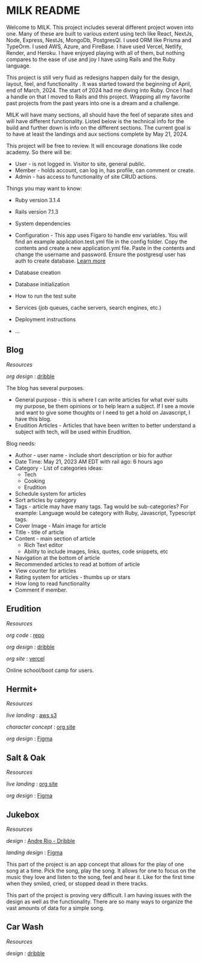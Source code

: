 # MILK README

Welcome to MILK. This project includes several different project woven into one. Many of these are built to various extent using tech like React, NextJs, Node, Express, NestJs, MongoDb, PostgresQl. I used ORM like Prisma and TypeOrm. I used AWS, Azure, and FireBase. I have used Vercel, Netlify, Render, and Heroku. I have enjoyed playing with all of them, but nothing compares to the ease of use and joy I have using Rails and the Ruby language.

This project is still very fluid as redesigns happen daily for the design, layout, feel, and functionality . It was started toward the beginning of April, end of March, 2024. The start of 2024 had me diving into Ruby. Once I had a handle on that I moved to Rails and this project. Wrapping all my favorite past projects from the past years into one is a dream and a challenge.

MILK will have many sections, all should have the feel of separate sites and will have different functionality. Listed below is the technical info for the build and further down is info on the different sections. The current goal is to have at least the landings and aux sections complete by May 21, 2024.

This project will be free to review. It will encourage donations like code academy. So there will be:
* User - is not logged in. Visitor to site, general public.
* Member - holds account, can log in, has profile, can comment or create.
* Admin - has access to functionality of site CRUD actions.

Things you may want to know:

* Ruby version
    3.1.4
* Rails version
    7.1.3
* System dependencies

* Configuration - This app uses Figaro to handle env variables. You will find an example application.test.yml file in the config folder. Copy the contents and create a new application.yml file. Paste in the contents and change the username and password. Ensure the postgresql user has auth to create database.
[Learn more](https://rubyhero.dev/environment-variables#heading-figaro)

* Database creation

* Database initialization

* How to run the test suite

* Services (job queues, cache servers, search engines, etc.)

* Deployment instructions

* ...

## Blog

_Resources_

_org design_ : [dribble](https://dribbble.com/shots/21694155-Blog-home-page-Untitled-UI)

The blog has several purposes. 
* General purpose - this is where I can write articles for what ever suits my purpose, be them opinions or to help learn a subject. If I see a movie and want to give some thoughts or I need to get a hold on Javascript, I have this blog.
* Erudition Articles - Articles that have been written to better understand a subject with tech, will be used within Erudition.

Blog needs:
* Author - user name - include short description or bio for author
* Date Time: May 21, 2023 AM EDT with rail ago: 6 hours ago
* Category - List of categories ideas:
    * Tech
    * Cooking
    * Erudition
* Schedule system for articles
* Sort articles by category
* Tags - article may have many tags. Tag would be sub-categories? For example: Language would be category with Ruby, Javascript, Typescript tags.
* Cover Image - Main image for article
* Title - title of article
* Content - main section of article
    * Rich Text editor
    * Ability to include images, links, quotes, code snippets, etc
* Navigation at the bottom of article
* Recommended articles to read at bottom of article
* View counter for articles
* Rating system for articles - thumbs up or stars
* How long to read functionality
* Comment if member.

## Erudition

_Resources_

_org code_ : [repo](https://github.com/Developer3027/erudition-saa-c02/tree/master)

_org design_ : [dribble](https://dribbble.com/shots/16547710/attachments/11568724?mode=media)

_org site_ : [vercel](https://erudition-saa-c02.vercel.app/)

Online school/boot camp for users. 

## Hermit+

_Resources_

_live landing_ : [aws s3](https://www.hermitplus.com/)

_character concept_ : [org site](https://www.mason-roberts.dev/hermits)

_org design_ : [Figma](https://www.figma.com/file/1rA5nLglFEz6F1453wKwkG/Hermit-Plus?type=design&mode=design&t=1dy1b6GROUitv0zb-1)

## Salt & Oak

_Resources_

_live landing_ : [org site](https://www.mason-roberts.dev/salt-and-tar)

_org design_ : [Figma](https://www.figma.com/file/dCAzFHKupofhmKft0Anl5L/Salt-and-Tar?type=design&mode=design&t=1dy1b6GROUitv0zb-1)

## Jukebox

_Resources_

_design_ : [Andre Rio - Dribble](https://dribbble.com/shots/21768063-Filemer-Web-Design)

_landing design_ : [Figma](https://www.figma.com/file/PQJGzDMUfcqfTLCjiYm0So/Dev3027-Portfolio?type=design&node-id=0%3A1&mode=design&t=LPKwLezxe0ZpJdSs-1)

This part of the project is an app concept that allows for the play of one song at a time. Pick the song, play the song. It allows for one to focus on the music they love and listen to the song, feel and hear it. Like for the first time when they smiled, cried, or stopped dead in there tracks.

This part of the project is proving very difficult. I am having issues with the design as well as the functionality. There are so many ways to organize the vast amounts of data for a simple song.

## Car Wash

_Resources_

_design_ : [dribble](https://dribbble.com/shots/18892370--2-TrueDetail)
